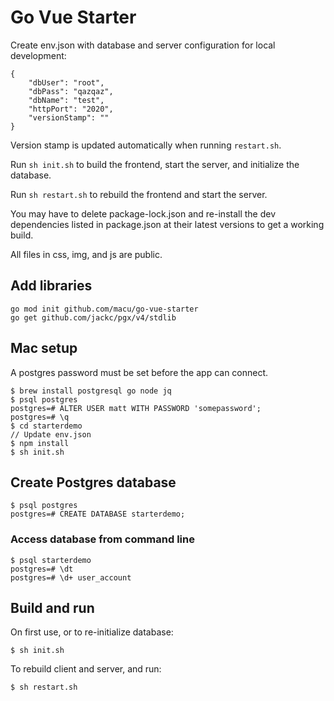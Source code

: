 # Go Vue Starter

Create env.json with database and server configuration for local development:

```
{
	"dbUser": "root",
	"dbPass": "qazqaz",
	"dbName": "test",
	"httpPort": "2020",
	"versionStamp": ""
}
```

Version stamp is updated automatically when running `restart.sh`.

Run `sh init.sh` to build the frontend, start the server, and initialize the database.

Run `sh restart.sh` to rebuild the frontend and start the server.

You may have to delete package-lock.json and re-install the dev dependencies
listed in package.json at their latest versions to get a working build.

All files in css, img, and js are public.

## Add libraries

```
go mod init github.com/macu/go-vue-starter
go get github.com/jackc/pgx/v4/stdlib
```
## Mac setup

A postgres password must be set before the app can connect.

```
$ brew install postgresql go node jq
$ psql postgres
postgres=# ALTER USER matt WITH PASSWORD 'somepassword';
postgres=# \q
$ cd starterdemo
// Update env.json
$ npm install
$ sh init.sh
```

## Create Postgres database

```
$ psql postgres
postgres=# CREATE DATABASE starterdemo;
```

### Access database from command line

```
$ psql starterdemo
postgres=# \dt
postgres=# \d+ user_account
```

## Build and run

On first use, or to re-initialize database:
```
$ sh init.sh
```

To rebuild client and server, and run:
```
$ sh restart.sh
```
